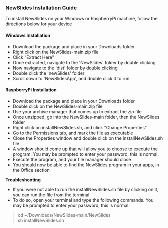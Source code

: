 ### NewSlides Installation Guide
To install NewSlides on your Windows or RaspberryPi machine, follow the directions below for your device

#### Windows Installation
- Download the package and place in your Downloads folder
- Right click on the NewSlides-main.zip file
- Click "Extract Here"
- Once extracted, navigate to the 'NewSlides' folder by double clicking
- Now navigate to the 'dist' folder by double clicking
- Double click the 'newSlides' folder
- Scroll down to 'NewSlidesApp', and double click it to run

#### RaspberryPi Installation
- Download the package and place in your Downloads folder
- Double click on the NewSlides-main.zip file
- Use your archive manager that comes up to extract the zip file
- Once unzipped, go into the NewSlides-main folder, then the NewSlides folder
- Right click on installNewSlides.sh, and click "Change Properties"
- Go to the Permissions tab, and mark the file as executable
- Close the Properties window and double click on the installNewSlides.sh file
- A window should come up that will allow you to choose to execute the program. You may be prompted to enter your password, this is normal. 
- Execute the program, and your file manager should close
- You should now be able to find the NewSlides program in your apps, in the Office section

**Troubleshooting**
- If you were not able to run the installNewSlides.sh file by clicking on it, you can run the file from the terminal 
- To do so, open your terminal and type the following commands. You may be prompted to enter your password, this is normal. 
> cd ~/Downloads/NewSlides-main/NewSlides<br>
> sh installNewSlides.sh
